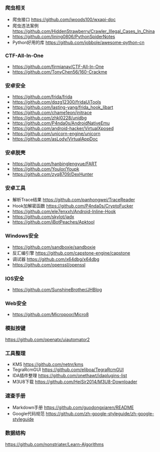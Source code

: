 ### 爬虫相关
* 爬虫接口 https://github.com/iwoods100/wxapi-doc
* 爬虫违法案例 https://github.com/HiddenStrawberry/Crawler_Illegal_Cases_In_China
* https://github.com/lining0806/PythonSpiderNotes
* Python好用的库 https://github.com/jobbole/awesome-python-cn

### CTF-All-In-One
* https://github.com/firmianay/CTF-All-In-One
* https://github.com/TonyChen56/160-Crackme

### 安卓安全
* https://github.com/frida/frida
* https://github.com/dqzg12300/fridaUiTools
* https://github.com/lasting-yang/frida_hook_libart
* https://github.com/chame1eon/jnitrace
* https://github.com/zhkl0228/unidbg
* https://github.com/P4nda0s/AndroidNativeEmu
* https://github.com/android-hacker/VirtualXposed
* https://github.com/unicorn-engine/unicorn
* https://github.com/asLody/VirtualAppDoc

### 安卓脱壳
* https://github.com/hanbinglengyue/FART
* https://github.com/Youlor/Youpk
* https://github.com/zyq8709/DexHunter

### 安卓工具
* 解析Trace结果 https://github.com/panhongwei/TraceReader
* Hook加解密函数 https://github.com/P4nda0s/CryptoFucker
* https://github.com/ele7enxxh/Android-Inline-Hook
* https://github.com/skylot/jadx
* https://github.com/iBotPeaches/Apktool

### Windows安全
* https://github.com/sandboxie/sandboxie
* 反汇编引擎 https://github.com/capstone-engine/capstone
* 调试器 https://github.com/x64dbg/x64dbg
* https://github.com/openssl/openssl

### IOS安全
* https://github.com/SunshineBrother/JHBlog

### Web安全
* https://github.com/Micropoor/Micro8

### 模拟按键
https://github.com/openatx/uiautomator2

### 工具整理
* KMS https://github.com/netnr/kms
* TegraRcmGUI https://github.com/eliboa/TegraRcmGUI
* IDA插件整理 https://github.com/onethawt/idaplugins-list
* M3U8下载 https://github.com/HeiSir2014/M3U8-Downloader

### 速查手册
* Markdown手册 https://github.com/guodongxiaren/README
* Google代码规范 https://github.com/zh-google-styleguide/zh-google-styleguide

### 数据结构
https://github.com/nonstriater/Learn-Algorithms
